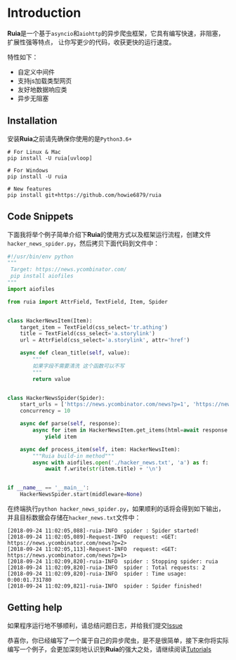 # Introduction

**Ruia**是一个基于`asyncio`和`aiohttp`的异步爬虫框架，它具有编写快速，非阻塞，扩展性强等特点，
让你写更少的代码，收获更快的运行速度。

特性如下：
- 自定义中间件
- 支持js加载类型网页
- 友好地数据响应类
- 异步无阻塞

## Installation

安装**Ruia**之前请先确保你使用的是`Python3.6+`

``` shell
# For Linux & Mac
pip install -U ruia[uvloop]

# For Windows
pip install -U ruia

# New features
pip install git+https://github.com/howie6879/ruia
```

## Code Snippets

下面我将举个例子简单介绍下**Ruia**的使用方式以及框架运行流程，创建文件`hacker_news_spider.py`，然后拷贝下面代码到文件中：

```python
#!/usr/bin/env python
"""
 Target: https://news.ycombinator.com/
 pip install aiofiles
"""
import aiofiles

from ruia import AttrField, TextField, Item, Spider


class HackerNewsItem(Item):
    target_item = TextField(css_select='tr.athing')
    title = TextField(css_select='a.storylink')
    url = AttrField(css_select='a.storylink', attr='href')

    async def clean_title(self, value):
        """
        如果字段不需要清洗 这个函数可以不写
        """
        return value


class HackerNewsSpider(Spider):
    start_urls = ['https://news.ycombinator.com/news?p=1', 'https://news.ycombinator.com/news?p=2']
    concurrency = 10

    async def parse(self, response):
        async for item in HackerNewsItem.get_items(html=await response.text()):
            yield item

    async def process_item(self, item: HackerNewsItem):
        """Ruia build-in method"""
        async with aiofiles.open('./hacker_news.txt', 'a') as f:
            await f.write(str(item.title) + '\n')


if __name__ == '__main__':
    HackerNewsSpider.start(middleware=None)
```

在终端执行`python hacker_news_spider.py`，如果顺利的话将会得到如下输出，并且目标数据会存储在`hacker_news.txt`文件中：

```shell
[2018-09-24 11:02:05,088]-ruia-INFO  spider : Spider started!
[2018-09-24 11:02:05,089]-Request-INFO  request: <GET: https://news.ycombinator.com/news?p=2>
[2018-09-24 11:02:05,113]-Request-INFO  request: <GET: https://news.ycombinator.com/news?p=1>
[2018-09-24 11:02:09,820]-ruia-INFO  spider : Stopping spider: ruia
[2018-09-24 11:02:09,820]-ruia-INFO  spider : Total requests: 2
[2018-09-24 11:02:09,820]-ruia-INFO  spider : Time usage: 0:00:01.731780
[2018-09-24 11:02:09,821]-ruia-INFO  spider : Spider finished!
```

## Getting help

如果程序运行地不够顺利，请总结问题日志，并给我们提交[Issue](https://github.com/howie6879/ruia/issues)

恭喜你，你已经编写了一个属于自己的异步爬虫，是不是很简单，接下来你将实际编写一个例子，会更加深刻地认识到**Ruia**的强大之处，请继续阅读[Tutorials](./tutorials.md)